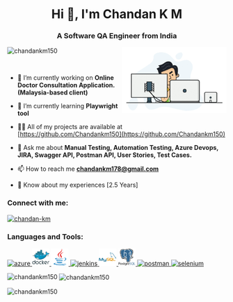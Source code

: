 <h1 align="center">Hi 👋, I'm Chandan K M</h1>
<h3 align="center">A Software QA Engineer from India</h3>
<img align="right" alt="coding" width="240" src="https://raw.githubusercontent.com/tarunrajput/tarunrajput/main/profile.gif">
<p align="left"> <img src="https://komarev.com/ghpvc/?username=chandankm150&label=Profile%20views&color=0e75b6&style=flat" alt="chandankm150" /> </p>

<p align="left"> <a href="https://twitter.com/" target="blank"><img src="https://img.shields.io/twitter/follow/?logo=twitter&style=for-the-badge" alt="" /></a> </p>

- 🔭 I’m currently working on **Online Doctor Consultation Application. (Malaysia-based client)**

- 🌱 I’m currently learning **Playwright tool**

- 👨‍💻 All of my projects are available at [https://github.com/Chandankm150](https://github.com/Chandankm150)

- 💬 Ask me about **Manual Testing, Automation Testing, Azure Devops, JIRA, Swagger API, Postman API, User Stories, Test Cases.**

- 📫 How to reach me **chandankm178@gmail.com**

- 📄 Know about my experiences [2.5 Years]

<h3 align="left">Connect with me:</h3>
<p align="left">
<a href="https://linkedin.com/in/chandan-km" target="blank"><img align="center" src="https://raw.githubusercontent.com/rahuldkjain/github-profile-readme-generator/master/src/images/icons/Social/linked-in-alt.svg" alt="chandan-km" height="30" width="40" /></a>
</p>

<h3 align="left">Languages and Tools:</h3>
<p align="left"> <a href="https://azure.microsoft.com/en-in/" target="_blank" rel="noreferrer"> <img src="https://www.vectorlogo.zone/logos/microsoft_azure/microsoft_azure-icon.svg" alt="azure" width="40" height="40"/> </a> <a href="https://www.docker.com/" target="_blank" rel="noreferrer"> <img src="https://raw.githubusercontent.com/devicons/devicon/master/icons/docker/docker-original-wordmark.svg" alt="docker" width="40" height="40"/> </a> <a href="https://www.java.com" target="_blank" rel="noreferrer"> <img src="https://raw.githubusercontent.com/devicons/devicon/master/icons/java/java-original.svg" alt="java" width="40" height="40"/> </a> <a href="https://www.jenkins.io" target="_blank" rel="noreferrer"> <img src="https://www.vectorlogo.zone/logos/jenkins/jenkins-icon.svg" alt="jenkins" width="40" height="40"/> </a> <a href="https://www.mysql.com/" target="_blank" rel="noreferrer"> <img src="https://raw.githubusercontent.com/devicons/devicon/master/icons/mysql/mysql-original-wordmark.svg" alt="mysql" width="40" height="40"/> </a> <a href="https://www.postgresql.org" target="_blank" rel="noreferrer"> <img src="https://raw.githubusercontent.com/devicons/devicon/master/icons/postgresql/postgresql-original-wordmark.svg" alt="postgresql" width="40" height="40"/> </a> <a href="https://postman.com" target="_blank" rel="noreferrer"> <img src="https://www.vectorlogo.zone/logos/getpostman/getpostman-icon.svg" alt="postman" width="40" height="40"/> </a> <a href="https://www.selenium.dev" target="_blank" rel="noreferrer"> <img src="https://raw.githubusercontent.com/detain/svg-logos/780f25886640cef088af994181646db2f6b1a3f8/svg/selenium-logo.svg" alt="selenium" width="40" height="40"/> </a> </p>

<p><img align="left" src="https://github-readme-stats.vercel.app/api/top-langs?username=chandankm150&show_icons=true&locale=en&layout=compact" alt="chandankm150" /></p>

<p>&nbsp;<img align="center" src="https://github-readme-stats.vercel.app/api?username=chandankm150&show_icons=true&locale=en" alt="chandankm150" /></p>

<p><img align="center" src="https://github-readme-streak-stats.herokuapp.com/?user=chandankm150&" alt="chandankm150" /></p>
